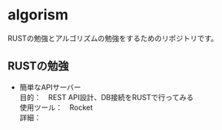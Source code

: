# algorism
RUSTの勉強とアルゴリズムの勉強をするためのリポジトリです。

## RUSTの勉強
* 簡単なAPIサーバー  
    目的：　REST API設計、DB接続をRUSTで行ってみる  
    使用ツール：　Rocket  
    詳細：  
